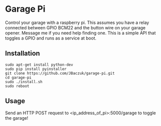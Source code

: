 # Garage Pi

Control your garage with a raspberry pi.  This assumes you have a relay connected between GPIO BCM22 and the button wire on your garage opener.  Message me if you need help finding one.  This is a simple API that toggles a GPIO and runs as a service at boot.

## Installation
```
sudo apt-get install python-dev
sudo pip install pyinstaller
git clone https://github.com/JBaczuk/garage-pi.git
cd garage-pi
sudo ./install.sh
sudo reboot
```

## Usage
Send an HTTP POST request to <ip_address_of_pi>:5000/garage to toggle the garage!
